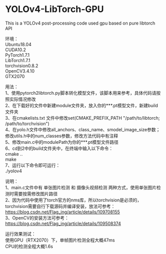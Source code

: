 # YOLOv4-LibTorch-GPU
This is a YOLOv4 post-processing code used gpu based on pure libtorch API  

环境：  
Ubuntu18.04  
CUDA10.2  
PyTorch1.7.1  
LibTorch1.7.1  
torchvision0.8.2  
OpenCV3.4.10  
GTX2070  

用法：  
1、使用pytorch2libtorch.py脚本转化模型文件，该脚本用来参考，具体代码请按照实际情况修改  
2、在下载好的文件中新建module文件夹，放入你的***.pt模型文件，新建build文件夹  
3、在cmakelists.txt 文件中修改set(CMAKE_PREFIX_PATH "/path/to/libtorch; /path/to/torchvision")  
4、在yolo.h文件中修改all_anchors、class_name、smodel_image_size参数； 修改utils.h中的num_classes参数，修改方法代码中有注释  
5、修改main.c中的modulePath为你的***.pt模型文件路径  
6、cd到2中的build文件夹中，在终端中输入以下命令：  
cmake ..  
make  
7、运行以下命令即可运行：  
./yolov4  
  
说明：  
1、main.c文件中有 单张图片检测 和 摄像头视频检测 两种方式，使用单张图片检测时需要按需修改图片路径  
2、因为代码中使用了torch官方的nms库，所以torchvision是必须的，torchvision需要自行下载源码并编译安装，放法可参考：https://blog.csdn.net/Flag_ing/article/details/109708155  
3、OpenCV的安装方法可参考：https://blog.csdn.net/Flag_ing/article/details/109508374  

运行效果测试：  
使用GPU（RTX2070）下，单帧图片检测全程大概47ms  
CPU的检测全程大概1.6s  
